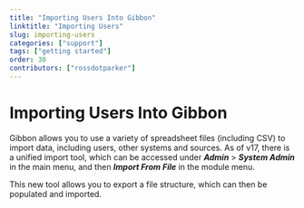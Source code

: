 ```yaml
---
title: "Importing Users Into Gibbon"
linktitle: "Importing Users"
slug: importing-users
categories: ["support"]
tags: ["getting started"]
order: 30
contributors: ["rossdotparker"]
---
```

# Importing Users Into Gibbon

Gibbon allows you to use a variety of spreadsheet files (including CSV) to import data, including users, other systems and sources. As of v17, there is a unified import tool, which can be accessed under ___Admin___ > ___System Admin___ in the main menu, and then ___Import From File___ in the module menu. 

This new tool allows you to export a file structure, which can then be populated and imported.
